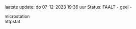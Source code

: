 laatste update: 
do 07-12-2023 19:36   uur 
Status: FAALT - geel - 
<div class="service Y">microstation</div><div class="service G">httpstat</div>